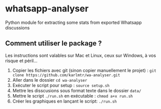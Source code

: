 # whatsapp-analyser
Python module for extracting some stats from exported Whatsapp discussions



## Comment utiliser le package ? 

Les instructions sont valables sur Mac et Linux, ceux sur Windows, à vos risque et péril...


1. Copier les fichiers avec git (sinon copier manuellement le projet) : `git clone https://github.com/karlmtr/wa-analyser.git`
2. Aller dans le dossier `cd wa-analyser`
3. Exécuter le script pour setup : `source setup.sh`
4. Mettre les disscusions sous format texte dans le dossier `data/`
5. Mettre le script `./run.sh` en exécutable : `chmod a+x run.sh`
6. Créer les graphiques en lançant le script: `./run.sh`
